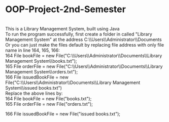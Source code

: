 
# OOP-Project-2nd-Semester
<br>
This is a Library Management System, built using Java
<br>
To run the program successfully, first create a folder in called "Library Management System" at the address C:\\Users\\Administrator\\Documents
<br>
Or you can just make the files default by replacing file address with only file name in line  164, 165, 166:
<br>
 164    File bookFile = new File("C:\\Users\\Administrator\\Documents\\Library Management System\\books.txt");
           <br>
 165    File orderFile = new File("C:\\Users\\Administrator\\Documents\\Library Management System\\orders.txt");
          <br>
  166    File issuedBookFile = new File("C:\\Users\\Administrator\\Documents\\Library Management System\\issued books.txt")
           <br>
 Replace the above lines by:
 <br>
 164    File bookFile = new File("books.txt");
            <br>
 165    File orderFile = new File("orders.txt");
            <br>
<p class = "tab-space" >  166    File issuedBookFile = new File("issued books.txt");
